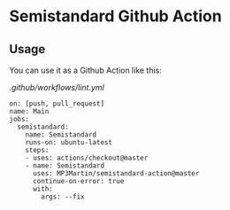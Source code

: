 # Semistandard Github Action

## Usage

You can use it as a Github Action like this:

_.github/workflows/lint.yml_
```
on: [push, pull_request]
name: Main
jobs:
  semistandard:
    name: Semistandard
    runs-on: ubuntu-latest
    steps:
    - uses: actions/checkout@master
    - name: Semistandard
      uses: MP3Martin/semistandard-action@master
      continue-on-error: true
      with:
        args: --fix
```
